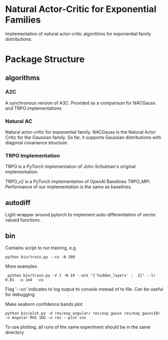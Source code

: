 # Natural Actor-Critic for Exponential Families
Implementation of natural actor-critic algorithms for exponential family distributions.


# Package Structure

## algorithms
### A2C
A synchronous version of A3C. Provided as a comparison for NACGauss and TRPO implementations

### Natural AC
Natural actor-critic for exponential family. NACGauss is the Natural Actor Critic for the Gaussian family. So far, it supports Gaussian distributions with diagonal covariance structure. 



### TRPO Implementation
TRPO is a PyTorch implementation of John Schulman's original implementation.

TRPO_v2 is a PyTorch implementation of OpenAI Baselines TRPO_MPI. Performance of our implementation is the same as baselines.


## autodiff
Light wrapper around pytorch to implement auto-differentiation of vector valued functions.



## bin
Contains script to run training, e.g.
```
python bin/train.py --co -N 100
```
More examples
```
 python bin/train.py -V 1 -N 10 --ack "{'hidden_layers' :  2}" --lr 0.01  -u 1e4  -co
```
Flag '--co' indicates to log output to console instead of to file. Can be useful for debugging


Make seaborn confidence bands plot
```
python bin/plot.py -d res/exp_angular/ res/exp_gauss res/exp_gauss1D/ -n Angular MVG 1DG -o res --plot sns
```
To use plotting, all runs of the same experiment should be in the same directory